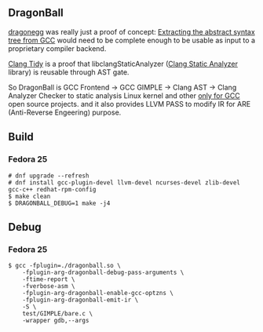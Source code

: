 DragonBall
----------

[dragonegg](http://dragonegg.llvm.org.cn/) was really just a proof of concept:
 [Extracting the abstract syntax tree from GCC](https://lwn.net/Articles/629259/) 
would need to be complete enough to be usable as input to a proprietary
 compiler backend.

[Clang Tidy](http://clang.llvm.org/extra/clang-tidy/) is a proof that 
libclangStaticAnalyzer
 ([Clang Static Analyzer](http://clang-analyzer.llvm.org.cn/) library) is
 reusable through AST gate.

So DragonBall is GCC Frontend -> GCC GIMPLE -> Clang AST -> Clang Analyzer
 Checker to static analysis Linux kernel and other
 [only for GCC](https://bugs.llvm.org/show_bug.cgi?id=22830) open source projects.
and it also provides LLVM PASS to modify IR for ARE (Anti-Reverse Engeering) purpose.

## Build

### Fedora 25

```
# dnf upgrade --refresh
# dnf install gcc-plugin-devel llvm-devel ncurses-devel zlib-devel gcc-c++ redhat-rpm-config
$ make clean
$ DRAGONBALL_DEBUG=1 make -j4
```

## Debug

### Fedora 25

```
$ gcc -fplugin=./dragonball.so \
    -fplugin-arg-dragonball-debug-pass-arguments \
    -ftime-report \
    -fverbose-asm \
    -fplugin-arg-dragonball-enable-gcc-optzns \
    -fplugin-arg-dragonball-emit-ir \
    -S \
    test/GIMPLE/bare.c \
    -wrapper gdb,--args
```

